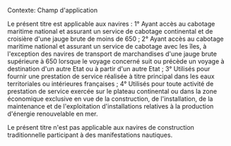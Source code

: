 Contexte: Champ d'application

Le présent titre est applicable aux navires : 1° Ayant accès au cabotage maritime national et assurant un service de cabotage continental et de croisière d'une jauge brute de moins de 650 ; 2° Ayant accès au cabotage maritime national et assurant un service de cabotage avec les îles, à l'exception des navires de transport de marchandises d'une jauge brute supérieure à 650 lorsque le voyage concerné suit ou précède un voyage à destination d'un autre Etat ou à partir d'un autre Etat ; 3° Utilisés pour fournir une prestation de service réalisée à titre principal dans les eaux territoriales ou intérieures françaises ; 4° Utilisés pour toute activité de prestation de service exercée sur le plateau continental ou dans la zone économique exclusive en vue de la construction, de l'installation, de la maintenance et de l'exploitation d'installations relatives à la production d'énergie renouvelable en mer.

Le présent titre n'est pas applicable aux navires de construction traditionnelle participant à des manifestations nautiques.